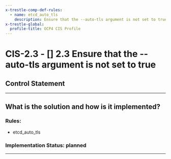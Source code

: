 ```yaml
---
x-trestle-comp-def-rules:
  - name: etcd_auto_tls
    description: Ensure that the --auto-tls argument is not set to true
x-trestle-global:
  profile-title: OCP4 CIS Profile
---
```


# CIS-2.3 - \[\] 2.3 Ensure that the --auto-tls argument is not set to true

## Control Statement

______________________________________________________________________

## What is the solution and how is it implemented?

<!-- For implementation status enter one of: implemented, partial, planned, alternative, not-applicable -->

<!-- Note that the list of rules under ### Rules: is read-only and changes will not be captured after assembly to JSON -->

### Rules:

  - etcd_auto_tls

### Implementation Status: planned

______________________________________________________________________
